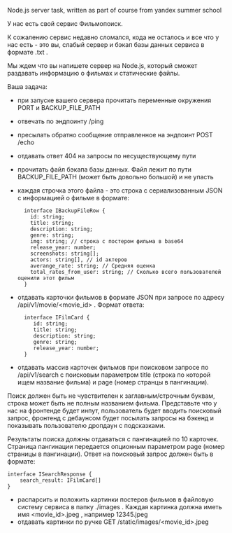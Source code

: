 Node.js server task, written as part of course from yandex summer school

У нас есть свой сервис Фильмопоиск.

К сожалению сервис недавно сломался, кода не осталось и все что у нас есть - это вы, слабый сервер и бэкап базы данных сервиса в формате .txt .

Мы ждем что вы напишете сервер на Node.js, который сможет раздавать информацию о фильмах и статические файлы.

Ваша задача:

- при запуске вашего сервера прочитать переменные окружения PORT и BACKUP_FILE_PATH
- отвечать по эндпоинту /ping
- пресылать обратно сообщение отправленное на эндпоинт POST /echo
- отдавать ответ 404 на запросы по несуществующему пути
- прочитать файл бэкапа базы данных. Файл лежит по пути BACKUP_FILE_PATH (может быть довольно большой) и не упасть
- каждая строчка этого файла - это строка с сериализованным JSON с информацией о фильме в формате:

    
        interface IBackupFileRow {
          id: string;
          title: string;
          description: string;
          genre: string;
          img: string; // строка с постером фильма в base64
          release_year: number;
          screenshots: string[];
          actors: string[], // id актеров
          averange_rate: string; // Средняя оценка
          total_rates_from_user: string; // Сколько всего пользователей оценили этот фильм
        }

- отдавать карточки фильмов в формате JSON при запросе по адресу /api/v1/movie/<movie_id> . Формат ответа:


        interface IFilmCard {
           id: string;
           title: string;
           description: string;
           genre: string;
           release_year: number;
        }

- отдавать массив карточек фильмов при поисковом запросе по /api/v1/search с поисковым параметром title (строка по которой ищем название фильма) и page (номер странцы в пангинации).

Поиск должен быть не чувствителен к заглавным/строчным буквам, строка может быть не полным названием фильма. Представьте что у нас на фронтенде будет инпут, пользователь будет вводить поисковый запрос, фронтенд с дебаунсом будет посылать запросы на бэкенд и показывать пользователю дропдаун с подсказками.

Результаты поиска должны отдаваться с пангинацией по 10 карточек. Страница пангинации передается опционным параметром page (номер страницы в пангинации). Ответ на поисковый запрос должен быть в формате:

    interface ISearchResponse {
        search_result: IFilmCard[]
    }

- распарсить и положить картинки постеров фильмов в файловую систему сервиса в папку ./images . Каждая картинка должна иметь имя <movie_id>.jpeg , например 12345.jpeg
- отдавать картинки по ручке GET /static/images/<movie_id>.jpeg
